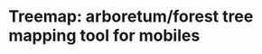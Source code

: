 Treemap: arboretum/forest tree mapping tool for mobiles
=======================================================


